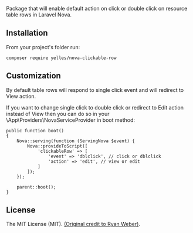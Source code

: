 Package that will enable default action on click or double click on resource table rows in Laravel Nova.

## Installation

From your project's folder run:
```
composer require yelles/nova-clickable-row
```
## Customization

By default table rows will respond to single click event and will redirect to View action.

If you want to change single click to double click or redirect to Edit action instead of View then you can do so in your \App\Providers\NovaServiceProvider in boot method:
```
public function boot()
{
    Nova::serving(function (ServingNova $event) {
        Nova::provideToScript([
            'clickableRow' => [
                'event' => 'dblclick', // click or dblclick
                'action' => 'edit', // view or edit
            ]
        ]);
    });

    parent::boot();
}
```
## License

The MIT License (MIT). [(Original credit to Ryan Weber)](https://github.com/ryanw3b3r).
